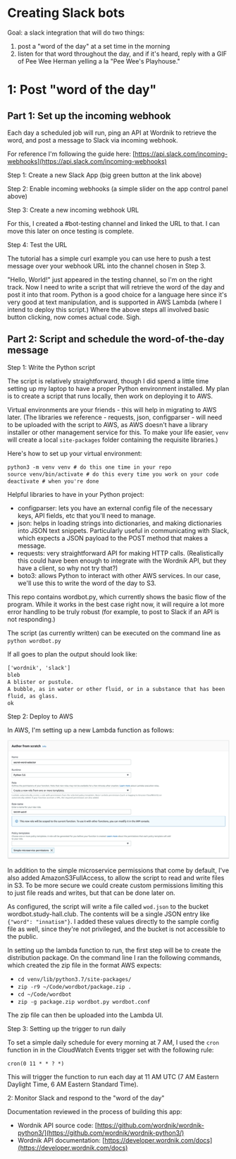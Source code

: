 # Creating Slack bots 

Goal: a slack integration that will do two things:

1. post a "word of the day" at a set time in the morning
2. listen for that word throughout the day, and if it's heard, reply with a GIF of Pee Wee Herman yelling a la "Pee Wee's Playhouse."

# 1: Post "word of the day"

## Part 1: Set up the incoming webhook

Each day a scheduled job will run, ping an API at Wordnik to retrieve the word, and post a message to Slack via incoming webhook.

For reference I'm following the guide here: [https://api.slack.com/incoming-webhooks](https://api.slack.com/incoming-webhooks)

Step 1: Create a new Slack App (big green button at the link above)

Step 2: Enable incoming webhooks (a simple slider on the app control panel above)

Step 3: Create a new incoming webhook URL 

For this, I created a #bot-testing channel and linked the URL to that. I can move this later on once testing is complete.

Step 4: Test the URL 

The tutorial has a simple curl example you can use here to push a test message over your webhook URL into the channel chosen in Step 3.

"Hello, World!" just appeared in the testing channel, so I'm on the right track. Now I need to write a script that will retrieve the word of the day and post it into that room. Python is a good choice for a language here since it's very good at text manipulation, and is supported in AWS Lambda (where I intend to deploy this script.) Where the above steps all involved basic button clicking, now comes actual code. Sigh. 

## Part 2: Script and schedule the word-of-the-day message

Step 1: Write the Python script

The script is relatively straightforward, though I did spend a little time setting up my laptop to have a proper Python environment installed. My plan is to create a script that runs locally, then work on deploying it to AWS.

Virtual environments are your friends - this will help in migrating to AWS later. (The libraries we reference - requests, json, configparser - will need to be uploaded with the script to AWS, as AWS doesn't have a library installer or other management service for this. To make your life easier, `venv` will create a local `site-packages` folder containing the requisite libraries.) 

Here's how to set up your virtual environment: 

    python3 -m venv venv # do this one time in your repo
    source venv/bin/activate # do this every time you work on your code
    deactivate # when you're done

Helpful libraries to have in your Python project:

- configparser: lets you have an external config file of the necessary keys, API fields, etc that you'll need to manage.
- json: helps in loading strings into dictionaries, and making dictionaries into JSON text snippets. Particularly useful in communicating with Slack, which expects a JSON payload to the POST method that makes a message.
- requests: very straightforward API for making HTTP calls. (Realistically this could have been enough to integrate with the Wordnik API, but they have a client, so why not try that?)
- boto3: allows Python to interact with other AWS services. In our case, we'll use this to write the word of the day to S3.

This repo contains wordbot.py, which currently shows the basic flow of the program. While it works in the best case right now, it will require a lot more error handling to be truly robust (for example, to post to Slack if an API is not responding.) 

The script (as currently written) can be executed on the command line as `python wordbot.py`  

If all goes to plan the output should look like:

    ['wordnik', 'slack']
    bleb
    A blister or pustule.
    A bubble, as in water or other fluid, or in a substance that has been fluid, as glass.
    ok

Step 2: Deploy to AWS

In AWS, I'm setting up a new Lambda function as follows:

![AWS Screenshot](aws-1.png)

In addition to the simple microservice permissions that come by default, I've also added AmazonS3FullAccess, to allow the script to read and write files in S3. To be more secure we could create custom permissions limiting this to just file reads and writes, but that can be done later on.

As configured, the script will write a file called `wod.json` to the bucket wordbot.study-hall.club. The contents will be a single JSON entry like `{"word": "innatism"}`. I added these values directly to the sample config file as well, since they're not privileged, and the bucket is not accessible to the public.

In setting up the lambda function to run, the first step will be to create the distribution package. On the command line I ran the following commands, which created the zip file in the format AWS expects:

- `cd venv/lib/python3.7/site-packages/`
- `zip -r9 ~/Code/wordbot/package.zip .`
- `cd ~/Code/wordbot`
- `zip -g package.zip wordbot.py wordbot.conf`

The zip file can then be uploaded into the Lambda UI.

Step 3: Setting up the trigger to run daily

To set a simple daily schedule for every morning at 7 AM, I used the `cron` function in in the CloudWatch Events trigger set with the following rule: 

    cron(0 11 * * ? *)

This will trigger the function to run each day at 11 AM UTC (7 AM Eastern Daylight Time, 6 AM Eastern Standard Time).

2: Monitor Slack and respond to the "word of the day"

Documentation reviewed in the process of building this app:

- Wordnik API source code: [https://github.com/wordnik/wordnik-python3/](https://github.com/wordnik/wordnik-python3/)
- Wordnik API documentation: [https://developer.wordnik.com/docs](https://developer.wordnik.com/docs)
